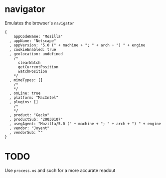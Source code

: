 navigator
===

Emulates the browser's `navigator`

    {
        appCodeName: "Mozilla"
      , appName: "Netscape"
      , appVersion: "5.0 (" + machine + "; " + arch + ") " + engine
      , cookieEnabled: true
      , geolocation: undefined
        /*
          clearWatch
          getCurrentPosition
          watchPosition
        */
      , mimeTypes: []
        /*
        */
      , onLine: true
      , platform: "MacIntel"
      , plugins: []
        /*
        */
      , product: "Gecko"
      , productSub: "20030107"
      , usegAgent: "Mozilla/5.0 (" + machine + "; " + arch + ") " + engine
      , vendor: "Joyent"
      , vendorSub: ""
    }

TODO
===

Use `process.os` and such for a more accurate readout
